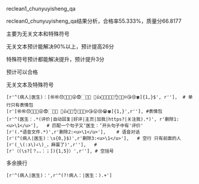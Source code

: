 reclean1_chunyuyisheng_qa

reclean0_chunyuyisheng_qa结果分析，合格率55.333%，质量分66.8177

主要为无关文本和特殊符号

无关文本预计能解决90%以上，预计提高26分

特殊符号预计都能解决提升，预计提升3分

预计可以合格

无关文本及特殊符号

```
[r'^(病人|医生)：[㊗️㊗😞👀👌🏻😜😨🏻💝🙏￼💊👍😁😂😄😛😊👌😓😭☺😘😢🍀]{1,}$', r''],  # 单行只有表情包
[r'[㊗️㊗😞👀👌🏻😜😨🏻💝🙏￼💊👍😁😊👌😄😓😂☺😘😛😢😭🍀]{1,}',r''], #表情包
[r'^(医生：.*(评价|自动回复|好评|主页|加我|https?|关注我).*)', r'删除1:<u>\1</u>'],   # 匹配一个句子又‘医生：’开头句子中有'评价'
[r'(.*语音文件.*)',r'删除2:<u>\1</u>'],    # 语音对话
[r'(^(病人|医生)：\s{0,}$)',r'删除3:<u>\1</u>'],   # 空行 只有前面的人
[r'(_\(:з\)∠\)_，麻蛋了)',r''],   #
[r'（(\s?[？。，：；]){1,5}）',r''], # 空括号
```

多余换行

```
[r'^(病人|医生)：',r'^(?!病人：|医生：).+']
```